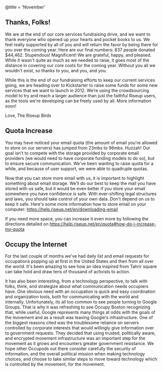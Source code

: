 @title = 'November'

## Thanks, Folks!

We are at the end of our core services fundraising drive, and we want to thank everyone who opened up your hearts and pocket books to us. We feel really supported by all of you and will return the favor by being there for you over the coming year. Here are our final numbers: 837 people donated $44,462. Stupendous! Magnificent! We are grateful, happy, and pleased. While it wasn't quite as much as we needed to raise, it goes most of the distance in covering our core costs for the coming year.  Without you all we wouldn't exist, so thanks to you, and you, and you.

While this is the end of our fundraising efforts to keep our current services going, we are heading over to Kickstarter to raise some funds for some new services that we want to launch in 2012. We’re using the crowdsourcing model to try and reach a larger audience than just the faithful Riseup users, as the tools we're developing can be freely used by all. More information soon!

Love,
The Riseup Birds

## Quota Increase

You may have noticed your email quota (the amount of email you're allowed to store on our servers) has jumped from 23mbs to 96mbs. Huzzah! Our goal isn't to compete with the storage provided by corporate email providers (we would need to have corporate funding models to do so), but to ensure secure communication. We've been wanting to raise quota for a while, and because of user support, we were able to quadruple quotas.

Now that you can store more email with us, it is important to highlight something about email storage. We’ll do our best to keep the mail you have stored with us safe, but it would be even better if you store your email somewhere you have confidence is safe. With ever-shifting legal structures and laws, you should take control of your own data. Don't depend on us to keep it safe. Here's some more information how to store email on your computer: https://help.riseup.net/en/downloading-email

If you need more space, you can increase it even more by following the directions detailed on https://help.riseup.net/en/quota#how-do-i-increase-my-quota

## Occupy the Internet

For the last couple of months we've had daily list and email requests for occupations popping up at first in the United States and then from all over the world. It's been amazing to see how an idea inspired from Tahrir square can take hold and draw tens of thousand of activists to action.

It has also been interesting, from a technology perspective, to talk with folks, think, and strategize about what communication needs occupiers have. One obvious need with an occupation is quick and easy coordination and organization tools, both for communicating with the world and internally. Unfortunately, its all too common to see people turning to Google Groups. That is why it was refreshing to see Occupy Boston recognizing that, while useful, Google represents many things at odds with the goals of the movement and as a result was leaving Google's infrastructure. One of the biggest reasons cited was the troublesome reliance on servers controlled by corporate interests that would willingly give information over to government requests. They decided that using trusted, politically aware, and encrypted movement infrastructure was an important step for the movement as it grows and encounters greater government resistance. We hope other Occupods out there consider carefully the security of information, and the overall political mission when making technology choices, and choose to take similar steps to move toward technology which is controlled by the movement, for the movement.